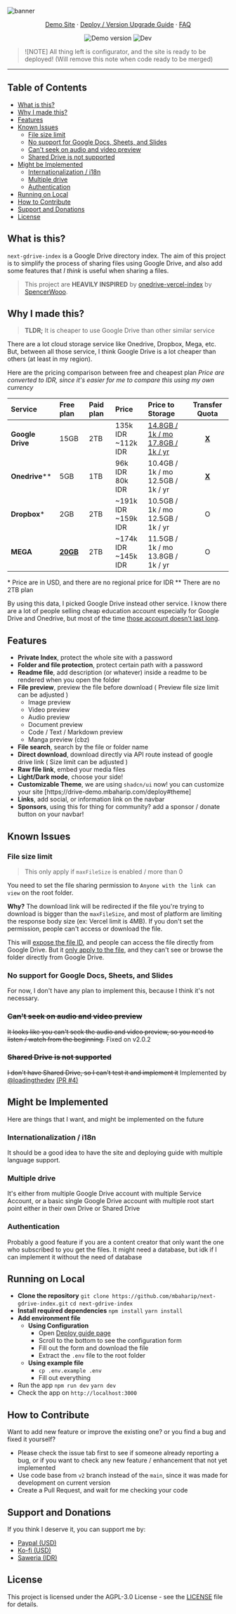 ![banner](/public/og.png)

<p align='center'>
	<a href='https://drive-demo.mbaharip.com' target='_blank'>Demo Site</a>
		·
	<a href='https://drive-demo.mbaharip.com/deploy' target='_blank'>Deploy / Version Upgrade Guide</a>
		·
	<a href='https://github.com/mbahArip/next-gdrive-index/wiki/FAQ' target='_blank'>FAQ</a>
</p>
<p align='center'>
	<img src='https://img.shields.io/github/package-json/v/mbaharip/next-gdrive-index?label=prod' alt='Demo version' />
	<img src='https://img.shields.io/github/package-json/v/mbaharip/next-gdrive-index/v2?label=dev' alt='Dev' />
</p>

> ![NOTE]
> All thing left is configurator, and the site is ready to be deployed! (Will remove this note when code ready to be merged)

---

<!-- Generate TOC -->

## Table of Contents

- [What is this?](#what-is-this)
- [Why I made this?](#why-i-made-this)
- [Features](#features)
- [Known Issues](#known-issues)
  - [File size limit](#file-size-limit)
  - [No support for Google Docs, Sheets, and Slides](#no-support-for-google-docs-sheets-and-slides)
  - [Can't seek on audio and video preview](#cant-seek-on-audio-and-video-preview)
  - [Shared Drive is not supported](#shared-drive-is-not-supported)
- [Might be Implemented](#might-be-implemented)
  - [Internationalization / i18n](#internationalization--i18n)
  - [Multiple drive](#multiple-drive)
  - [Authentication](#authentication)
- [Running on Local](#running-on-local)
- [How to Contribute](#how-to-contribute)
- [Support and Donations](#support-and-donations)
- [License](#license)

## What is this?

`next-gdrive-index` is a Google Drive directory index.
The aim of this project is to simplify the process of sharing files using Google Drive, and also add some features that _I think_ is useful when sharing a files.

> This project are **HEAVILY INSPIRED** by [onedrive-vercel-index](https://github.com/spencerwooo/onedrive-vercel-index) by [SpencerWooo](https://github.com/spencerwooo).

## Why I made this?

> **TLDR;**
> It is cheaper to use Google Drive than other similar service

There are a lot cloud storage service like Onedrive, Dropbox, Mega, etc.
But, between all those service, I think Google Drive is a lot cheaper than others (at least in my region).

Here are the pricing comparison between free and cheapest plan
_Price are converted to IDR, since it's easier for me to compare this using my own currency_

| Service          | Free plan       | Paid plan | Price                  | Price to Storage                            | Transfer Quota |
| :--------------- | :-------------- | :-------- | :--------------------- | :------------------------------------------ | :------------: |
| **Google Drive** | 15GB            | 2TB       | 135k IDR<br>~112k IDR  | <u>14.8GB / 1k / mo<br>17.8GB / 1k / yr</u> |  **<u>X</u>**  |
| **Onedrive**\*\* | 5GB             | 1TB       | 96k IDR<br>80k IDR     | 10.4GB / 1k / mo<br>12.5GB / 1k / yr        |  **<u>X</u>**  |
| **Dropbox**\*    | 2GB             | 2TB       | ~191k IDR<br>~159k IDR | 10.5GB / 1k / mo<br>12.5GB / 1k / yr        |       O        |
| **MEGA**         | **<u>20GB</u>** | 2TB       | ~174k IDR<br>~145k IDR | 11.5GB / 1k / mo<br>13.8GB / 1k / yr        |       O        |

\* Price are in USD, and there are no regional price for IDR
\*\* There are no 2TB plan

By using this data, I picked Google Drive instead other service.
I know there are a lot of people selling cheap education account especially for Google Drive and Onedrive, but most of the time <u>those account doesn't last long</u>.

## Features

- **Private Index**, protect the whole site with a password
- **Folder and file protection**, protect certain path with a password
- **Readme file**, add description (or whatever) inside a readme to be rendered when you open the folder
- **File preview**, preview the file before download ( Preview file size limit can be adjusted )
  - Image preview
  - Video preview
  - Audio preview
  - Document preview
  - Code / Text / Markdown preview
  - Manga preview (cbz)
- **File search**, search by the file or folder name
- **Direct download**, download directly via API route instead of google drive link ( Size limit can be adjusted )
- **Raw file link**, embed your media files
- **Light/Dark mode**, choose your side!
- **Customizable Theme**, we are using `shadcn/ui` now! you can customize your site [https;//drive-demo.mbaharip.com/deploy#theme]
- **Links**, add social, or information link on the navbar
- **Sponsors**, using this for thing for community? add a sponsor / donate button on your navbar!

## Known Issues

### File size limit

> This only apply if `maxFileSize` is enabled / more than 0

You need to set the file sharing permission to `Anyone with the link can view` on the root folder.

**Why?**
The download link will be redirected if the file you're trying to download is bigger than the `maxFileSize`, and most of platform are limiting the response body size (ex: Vercel limit is 4MB).
If you don't set the permission, people can't access or download the file.

This will <u>expose the file ID</u>, and people can access the file directly from Google Drive.
But it <u>only apply to the file</u>, and they can't see or browse the folder directly from Google Drive.

### No support for Google Docs, Sheets, and Slides

For now, I don't have any plan to implement this, because I think it's not necessary.

### ~~Can't seek on audio and video preview~~

~~It looks like you can't seek the audio and video preview, so you need to listen / watch from the beginning.~~
Fixed on v2.0.2

### ~~Shared Drive is not supported~~

~~I don't have Shared Drive, so I can't test it and implement it~~
Implemented by [@loadingthedev](https://github.com/loadingthedev) [(PR #4)](https://github.com/mbahArip/next-gdrive-index/pull/4)

## Might be Implemented

Here are things that I want, and might be implemented on the future

### Internationalization / i18n

It should be a good idea to have the site and deploying guide with multiple language support.

### Multiple drive

It's either from multiple Google Drive account with multiple Service Account, or a basic single Google Drive account with multiple root start point either in their own Drive or Shared Drive

### Authentication

Probably a good feature if you are a content creator that only want the one who subscribed to you get the files.
It might need a database, but idk if I can implement it without the need of database

## Running on Local

- **Clone the repository**
  `git clone https://github.com/mbaharip/next-gdrive-index.git`
  `cd next-gdrive-index`
- **Install required dependencies**
  `npm install`
  `yarn install`
- **Add environment file**
  - **Using Configuration**
    - Open [Deploy guide page](https://drive-demo.mbaharip.com/deploy#config)
    - Scroll to the bottom to see the configuration form
    - Fill out the form and download the file
    - Extract the `.env` file to the root folder
  - **Using example file**
    - `cp .env.example .env`
    - Fill out everything
- Run the app
  `npm run dev`
  `yarn dev`
- Check the app on `http://localhost:3000`

## How to Contribute

Want to add new feature or improve the existing one? or you find a bug and fixed it yourself?

- Please check the issue tab first to see if someone already reporting a bug, or if you want to check any new feature / enhancement that not yet implemented
- Use code base from `v2` branch instead of the `main`, since it was made for development on current version
- Create a Pull Request, and wait for me checking your code

## Support and Donations

If you think I deserve it, you can support me by:

- [Paypal (USD)](https://paypal.me/mbaharip)
- [Ko-fi (USD)](https://ko-fi.com/mbaharip)
- [Saweria (IDR)](https://saweria.co/mbaharip)

## License

This project is licensed under the AGPL-3.0 License - see the [LICENSE](LICENSE) file for details.
